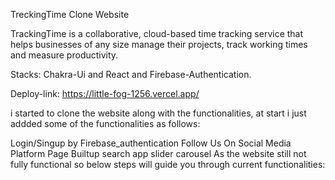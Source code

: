 TreckingTime Clone Website

TrackingTime is a collaborative, cloud-based time tracking service that helps businesses of any size manage their projects, track working times and measure productivity.

Stacks: Chakra-Ui and React and Firebase-Authentication.

Deploy-link: https://little-fog-1256.vercel.app/

i started to clone the website along with the functionalities, at start i just addded some of the functionalities as follows:

Login/Singup by Firebase_authentication
Follow Us On Social Media Platform 
Page Builtup
search app 
slider carousel
As the website still not fully functional so below steps will guide you through current functionalities:
